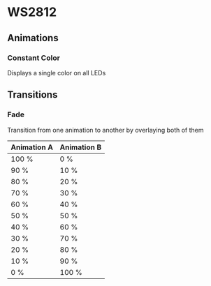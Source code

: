 
# WS2812

## Animations

### Constant Color

Displays a single color on all LEDs

## Transitions

### Fade

Transition from one animation to another by overlaying both of them

| Animation A | Animation B |
| ----------- | ----------- |
|       100 % |         0 % |
|        90 % |        10 % |
|        80 % |        20 % |
|        70 % |        30 % |
|        60 % |        40 % |
|        50 % |        50 % |
|        40 % |        60 % |
|        30 % |        70 % |
|        20 % |        80 % |
|        10 % |        90 % |
|         0 % |       100 % |

